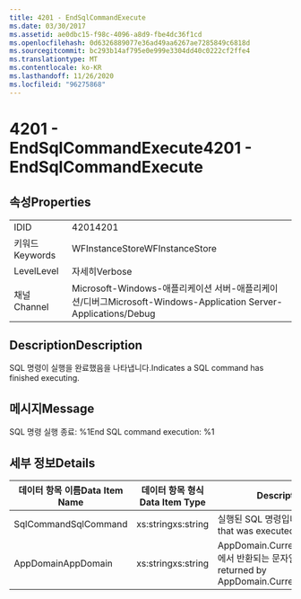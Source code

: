 ```yaml
---
title: 4201 - EndSqlCommandExecute
ms.date: 03/30/2017
ms.assetid: ae0dbc15-f98c-4096-a8d9-fbe4dc36f1cd
ms.openlocfilehash: 0d6326889077e36ad49aa6267ae7285849c6818d
ms.sourcegitcommit: bc293b14af795e0e999e3304dd40c0222cf2ffe4
ms.translationtype: MT
ms.contentlocale: ko-KR
ms.lasthandoff: 11/26/2020
ms.locfileid: "96275868"
---
```

# <a name="4201---endsqlcommandexecute"></a><span data-ttu-id="96d75-102">4201 - EndSqlCommandExecute</span><span class="sxs-lookup"><span data-stu-id="96d75-102">4201 - EndSqlCommandExecute</span></span>

## <a name="properties"></a><span data-ttu-id="96d75-103">속성</span><span class="sxs-lookup"><span data-stu-id="96d75-103">Properties</span></span>  
  
|||  
|-|-|  
|<span data-ttu-id="96d75-104">ID</span><span class="sxs-lookup"><span data-stu-id="96d75-104">ID</span></span>|<span data-ttu-id="96d75-105">4201</span><span class="sxs-lookup"><span data-stu-id="96d75-105">4201</span></span>|  
|<span data-ttu-id="96d75-106">키워드</span><span class="sxs-lookup"><span data-stu-id="96d75-106">Keywords</span></span>|<span data-ttu-id="96d75-107">WFInstanceStore</span><span class="sxs-lookup"><span data-stu-id="96d75-107">WFInstanceStore</span></span>|  
|<span data-ttu-id="96d75-108">Level</span><span class="sxs-lookup"><span data-stu-id="96d75-108">Level</span></span>|<span data-ttu-id="96d75-109">자세히</span><span class="sxs-lookup"><span data-stu-id="96d75-109">Verbose</span></span>|  
|<span data-ttu-id="96d75-110">채널</span><span class="sxs-lookup"><span data-stu-id="96d75-110">Channel</span></span>|<span data-ttu-id="96d75-111">Microsoft-Windows-애플리케이션 서버-애플리케이션/디버그</span><span class="sxs-lookup"><span data-stu-id="96d75-111">Microsoft-Windows-Application Server-Applications/Debug</span></span>|  
  
## <a name="description"></a><span data-ttu-id="96d75-112">Description</span><span class="sxs-lookup"><span data-stu-id="96d75-112">Description</span></span>  

 <span data-ttu-id="96d75-113">SQL 명령이 실행을 완료했음을 나타냅니다.</span><span class="sxs-lookup"><span data-stu-id="96d75-113">Indicates a SQL command has finished executing.</span></span>  
  
## <a name="message"></a><span data-ttu-id="96d75-114">메시지</span><span class="sxs-lookup"><span data-stu-id="96d75-114">Message</span></span>  

 <span data-ttu-id="96d75-115">SQL 명령 실행 종료: %1</span><span class="sxs-lookup"><span data-stu-id="96d75-115">End SQL command execution: %1</span></span>  
  
## <a name="details"></a><span data-ttu-id="96d75-116">세부 정보</span><span class="sxs-lookup"><span data-stu-id="96d75-116">Details</span></span>  
  
|<span data-ttu-id="96d75-117">데이터 항목 이름</span><span class="sxs-lookup"><span data-stu-id="96d75-117">Data Item Name</span></span>|<span data-ttu-id="96d75-118">데이터 항목 형식</span><span class="sxs-lookup"><span data-stu-id="96d75-118">Data Item Type</span></span>|<span data-ttu-id="96d75-119">Description</span><span class="sxs-lookup"><span data-stu-id="96d75-119">Description</span></span>|  
|--------------------|--------------------|-----------------|  
|<span data-ttu-id="96d75-120">SqlCommand</span><span class="sxs-lookup"><span data-stu-id="96d75-120">SqlCommand</span></span>|<span data-ttu-id="96d75-121">xs:string</span><span class="sxs-lookup"><span data-stu-id="96d75-121">xs:string</span></span>|<span data-ttu-id="96d75-122">실행된 SQL 명령입니다.</span><span class="sxs-lookup"><span data-stu-id="96d75-122">The SQL command that was executed.</span></span>|  
|<span data-ttu-id="96d75-123">AppDomain</span><span class="sxs-lookup"><span data-stu-id="96d75-123">AppDomain</span></span>|<span data-ttu-id="96d75-124">xs:string</span><span class="sxs-lookup"><span data-stu-id="96d75-124">xs:string</span></span>|<span data-ttu-id="96d75-125">AppDomain.CurrentDomain.FriendlyName에서 반환되는 문자열입니다.</span><span class="sxs-lookup"><span data-stu-id="96d75-125">The string returned by AppDomain.CurrentDomain.FriendlyName.</span></span>|
